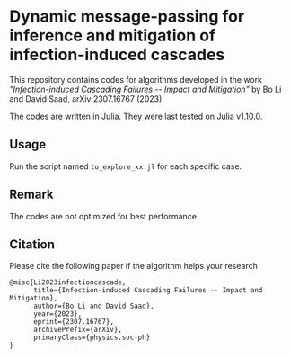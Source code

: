 # Dynamic message-passing for inference and mitigation of infection-induced cascades

This repository contains codes for algorithms developed in the work *"Infection-induced Cascading Failures -- Impact and Mitigation"* by Bo Li and David Saad, arXiv:2307.16767 (2023).

The codes are written in Julia. They were last tested on Julia v1.10.0.

## Usage

Run the script named ``to_explore_xx.jl`` for each specific case.

## Remark

The codes are not optimized for best performance.

## Citation

Please cite the following paper if the algorithm helps your research

```
@misc{Li2023infectioncascade,
      title={Infection-induced Cascading Failures -- Impact and Mitigation}, 
      author={Bo Li and David Saad},
      year={2023},
      eprint={2307.16767},
      archivePrefix={arXiv},
      primaryClass={physics.soc-ph}
}
```
